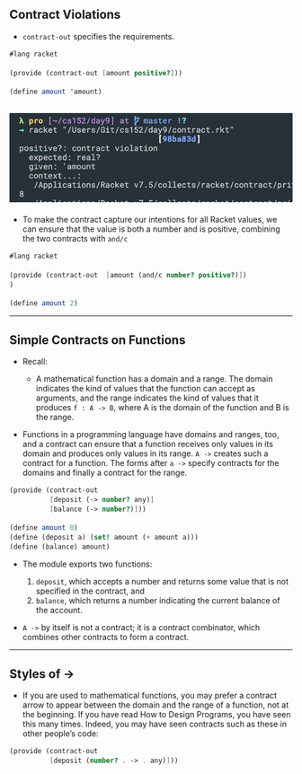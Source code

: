 ## Contract Violations

- `contract-out` specifies the requirements.
```scheme
#lang racket
 
(provide (contract-out [amount positive?]))
 
(define amount 'amount)
```
![](img/2020-03-02-09-20-17.png)
---

- To make the contract capture our intentions for all Racket values, 
we can ensure that the value is both a number and is positive, combining the two contracts with `and/c`
```scheme
#lang racket

(provide (contract-out  [amount (and/c number? positive?)])
)

(define amount 2)
```
---

## Simple Contracts on Functions
- Recall:
  - A mathematical function has a domain and a range. 
    The domain indicates the kind of values that the function can accept as arguments, 
    and the range indicates the kind of values that it produces
    `f : A -> B`,  where A is the domain of the function and B is the range.

- Functions in a programming language have domains and ranges, too, 
  and a contract can ensure that a function receives only values in its domain 
  and produces only values in its range.
  `A ->` creates such a contract for a function. 
  The forms after `a ->` specify contracts for the domains and finally a contract for the range.

```scheme
(provide (contract-out
          [deposit (-> number? any)]
          [balance (-> number?)]))
 
(define amount 0)
(define (deposit a) (set! amount (+ amount a)))
(define (balance) amount)
```
- The module exports two functions:
  1. `deposit`, which accepts a number and returns some value that is not specified in the contract, and
  2. `balance`, which returns a number indicating the current balance of the account.

- `A ->` by itself is not a contract; 
  it is a contract combinator, which combines other contracts to form a contract.
---


## Styles of ->
- If you are used to mathematical functions, 
  you may prefer a contract arrow to appear between the domain and the range of a function, 
  not at the beginning. If you have read How to Design Programs, you have seen this many times. 
  Indeed, you may have seen contracts such as these in other people’s code:
```scheme
(provide (contract-out
          [deposit (number? . -> . any)]))
```





```scheme
```
```scheme
```
```scheme
```